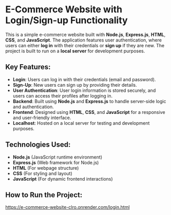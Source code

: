 # E-Commerce Website with Login/Sign-up Functionality

This is a simple e-commerce website built with **Node.js**, **Express.js**, **HTML**, **CSS**, and **JavaScript**. The application features user authentication, where users can either **log in** with their credentials or **sign up** if they are new. The project is built to run on a **local server** for development purposes.

## Key Features:
- **Login**: Users can log in with their credentials (email and password).
- **Sign-Up**: New users can sign up by providing their details.
- **User Authentication**: User login information is stored securely, and users can access their profiles after logging in.
- **Backend**: Built using **Node.js** and **Express.js** to handle server-side logic and authentication.
- **Frontend**: Designed using **HTML**, **CSS**, and **JavaScript** for a responsive and user-friendly interface.
- **Localhost**: Hosted on a local server for testing and development purposes.

## Technologies Used:
- **Node.js** (JavaScript runtime environment)
- **Express.js** (Web framework for Node.js)
- **HTML** (For webpage structure)
- **CSS** (For styling and layout)
- **JavaScript** (For dynamic frontend interactions)

## How to Run the Project:
https://e-commerce-website-clro.onrender.com/login.html
